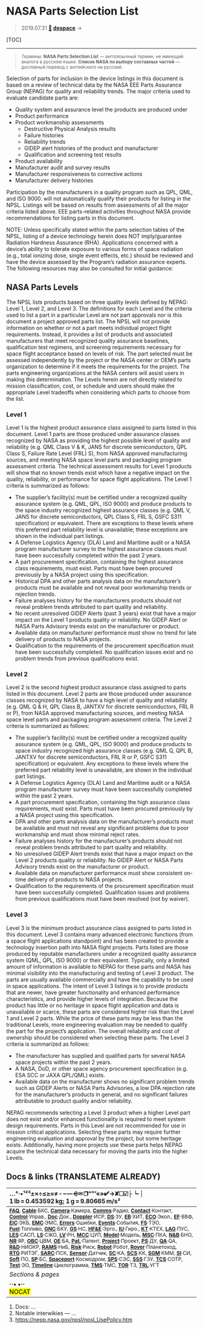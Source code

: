 # NASA Parts Selection List
> 2019.07.31 **[🚀](../index/index.md) [despace](index.md)** → **[](.md)**

[TOC]

---

> <small>*Термины:* **NASA Parts Selection List** — англоязычный термин, не имеющий аналога в русском языке. **Список NASA по выбору составных частей** — дословный перевод с английского на русский.</small>

Selection of parts for inclusion in the device listings in this document is based on a review of technical data by the NASA EEE Parts Assurance Group (NEPAG) for quality and reliability trends. The major criteria used to evaluate candidate parts are:

   - Quality system and assurance level the products are produced under
   - Product performance
   - Product workmanship assessments
      - Destructive Physical Analysis results
      - Failure histories
      - Reliability trends
      - GIDEP alert histories of the product and manufacturer
      - Qualification and screening test results
   - Product availability
   - Manufacturer audit and survey results
   - Manufacturer responsiveness to corrective actions
   - Manufacturer delivery histories

Participation by the manufacturers in a quality program such as QPL, QML, and ISO 9000. will not automatically qualify their products for listing in the NPSL. Listings will be based on results from assessments of all the major criteria listed above. EEE parts-related activities throughout NASA provide recommendations for listing parts in this document.

NOTE: Unless specifically stated within the parts selection tables of the NPSL, listing of a device technology herein does NOT imply/guarantee Radiation Hardness Assurance (RHA). Applications concerned with a device’s ability to tolerate exposure to various forms of space radiation (e.g., total ionizing dose, single event effects, etc.) should be reviewed and have the device assessed by the Program’s radiation assurance experts. The following resources may also be consulted for initial guidance:



## NASA Parts Levels

The NPSL lists products based on three quality levels defined by NEPAG: Level 1, Level 2, and Level 3. The definitions for each Level and the criteria used to list a part in a particular Level are not part approvals nor is this document a project approved parts list. The NPSL will not provide information on whether or not a part meets individual project flight requirements. Instead, it provides a list of products and associated manufacturers that meet recognized quality assurance baselines, qualification test regimens, and screening requirements necessary for space flight acceptance based on levels of risk. The part selected must be assessed independently by the project or the NASA center or OEM’s parts organization to determine if it meets the requirements for the project. The parts engineering organizations at the NASA centers will assist users in making this determination. The Levels herein are not directly related to mission classification, cost, or schedule and users should make the appropriate Level tradeoffs when considering which parts to choose from the list.


### Level 1

Level 1 is the highest product assurance class assigned to parts listed in this document. Level 1 parts are those produced under assurance classes recognized by NASA as providing the highest possible level of quality and reliability (e.g. QML Class V & K, JANS for discrete semiconductors, QPL Class S, Failure Rate Level (FRL) S), from NASA approved manufacturing sources, and meeting NASA space level parts and packaging program assessment criteria. The technical assessment results for Level 1 products will show that no known trends exist which have a negative impact on the quality, reliability, or performance for space flight applications. The Level 1 criteria is summarized as follows:

   - The supplier’s facility(s) must be certified under a recognized quality assurance system (e.g. QML, QPL, ISO 9000) and produce products to the space industry recognized highest assurance classes (e.g. QML V, JANS for discrete semiconductors, QPL Class S, FRL S, GSFC S311 specification) or equivalent.  There are exceptions to these levels where this preferred part reliability level is unavailable; these exceptions are shown in the individual part listings.
   - A Defense Logistics Agency (DLA) Land and Maritime audit or a NASA program manufacturer survey to the highest assurance classes must have been successfully completed within the past 2 years.
   - A part procurement specification, containing the highest assurance class requirements, must exist. Parts must have been procured previously by a NASA project using this specification.
   - Historical DPA and other parts analysis data on the manufacturer’s products must be available and not reveal poor workmanship trends or rejection trends.
   - Failure analyses history for the manufacturers products should not reveal problem trends attributed to part quality and reliability.
   - No recent unresolved GIDEP Alerts (past 3 years) exist that have a major impact on the Level 1 products quality or reliability. No GIDEP Alert or NASA Parts Advisory trends exist on the manufacturer or product.
   - Available data on manufacturer performance must show no trend for late delivery of products to NASA projects.
   - Qualification to the requirements of the procurement specification must have been successfully completed. No qualification issues exist and no problem trends from previous qualifications exist.


### Level 2

Level 2 is the second highest product assurance class assigned to parts listed in this document. Level 2 parts are those produced under assurance classes recognized by NASA to have a high level of quality and reliability (e.g. QML Q & H, QPL Class B, JANTXV for discrete semiconductors, FRL  R or P), from NASA approved manufacturing sources, and meeting NASA space level parts and packaging program assessment criteria. The Level 2 criteria is summarized as follows:

   - The supplier’s facility(s) must be certified under a recognized quality assurance system (e.g. QML, QPL, ISO 9000) and produce products to space industry recognized high assurance classes (e.g. QML Q, QPL B, JANTXV for discrete semiconductors, FRL R or P, GSFC S311 specification) or equivalent.   Any exceptions to these levels where the preferred part reliability level is unavailable, are shown in the individual part listings.
   - A Defense Logistics Agency (DLA) Land and Maritime audit or a NASA program manufacturer survey must have been successfully completed within the past 2 years.
   - A part procurement specification, containing the high assurance class requirements, must exist. Parts must have been procured previously by a NASA project using this specification.
   - DPA and other parts analysis data on the manufacturer’s products must be available and must not reveal any significant problems due to poor workmanship and must show minimal reject rates.
   - Failure analyses history for the manufacturer’s products should not reveal problem trends attributed to part quality and reliability.
   - No unresolved GIDEP Alert trends exist that have a major impact on the Level 2 products quality or reliability. No GIDEP Alert or NASA Parts Advisory trends exist on the manufacturer or product.
   - Available data on manufacturer performance must show consistent on-time delivery of products to NASA projects.
   - Qualification to the requirements of the procurement specification must have been successfully completed. Qualification issues and problems from previous qualifications must have been resolved (not by waiver).


### Level 3

Level 3 is the minimum product assurance class assigned to parts listed in this document. Level 3 contains many advanced electronic functions (from a space flight applications standpoint) and has been created to provide a technology insertion path into NASA flight projects. Parts listed are those produced by reputable manufacturers under a recognized quality assurance system (QML, QPL, ISO 9000) or their equivalent. Typically, only a limited amount of information is available to NEPAG for these parts and NASA has minimal visibility into the manufacturing and testing of Level 3 product. The parts are usually available commercially and have the capability to be used in space applications. The intent of Level 3 listings is to provide products that are newer, have greater functionality and enhanced performance characteristics, and provide higher levels of integration. Because the product has little or no heritage in space flight application and data is unavailable or scarce, these parts are considered higher risk than the Level 1 and Level 2 parts. While the price of these parts may be less than the traditional Levels, more engineering evaluation may be needed to qualify the part for the project’s application. The overall reliability and cost of ownership should be considered when selecting these parts. The Level 3 criteria is summarized as follows:

   - The manufacturer has supplied and qualified parts for several NASA space projects within the past 2 years.
   - A NASA, DoD, or other space agency procurement specification (e.g. ESA SCC or JAXA QPL/QML) exists.
   - Available data on the manufacturer shows no significant problem trends such as GIDEP Alerts or NASA Parts Advisories, a low DPA rejection rate for the manufacturer’s products in general, and no significant failures attributable to product quality and/or reliability.

NEPAG recommends selecting a Level 3 product when a higher Level part does not exist and/or enhanced functionality is required to meet system design requirements. Parts in this Level are not recommended for use in mission critical applications. Selecting these parts may require further engineering evaluation and approval by the project, but some heritage exists. Additionally, having more projects use these parts helps NEPAG acquire the technical data necessary for moving the parts into the higher Levels.



<p style="page-break-after:always"> </p>

## Docs & links (TRANSLATEME ALREADY)
|…°·•¹²³±×÷≤≥≈≠ ‑ −— ⎆✉ ❐“”’«»✔→✘☐☑├┕┆ 1 lb = 0.453592 kg; 1 g = 9.80665 m/s²|
|:--|
|<small>**[FAQ](faq.md)**, **[Cable](cable.md)**·БКС, **[Camera](camera.md)**·Камера, **[Comms](comms.md)**·Радио, **[Contact](contact.md)**·Контакт, **[Control](control.md)**·Управ., **[Doc](doc.md)**·Док., **[Doppler](doppler.md)**·ИСР, **[DS](ds.md)**·ЗУ, **[EB](eb.md)**·ХИТ, **[ECO](ecology.md)**·Экол., **[EF](ef.md)**·ВВФ, **[ElC](elc.md)**·ЭКБ, **[EMC](emc.md)**·ЭМС, **[Errors](error.md)**·Ошибки, **[Events](event.md)**·События, **[FS](fs.md)**·ТЭО, **[Fuel](fuel.md)**·Топливо, **[GNC](gnc.md)**·БКУ, **[GS](scs.md)**·НС, **[HF&E](hfe.md)**·Эрго., **[IU](iu.md)**·Гиро., **[KT](kt.md)**·КТЕХ, **[LAG](lag.md)**·ПУC, **[LES](les.md)**·САСП, **[LS](ls.md)**·СЖО, **[LV](lv.md)**·РН, **[MCC](mcc.md)**·ЦУП, **[Model](model.md)**·Модель, **[MSC](sc.md)**·ПКА, **[N&B](nnb.md)**·БНО, **[NR](nr.md)**·ЯР, **[OBC](obc.md)**·ЦВМ, **[OE](oe.md)**·БА, **[Pat.](патент.md)**·Патент, **[Project](project.md)**·Проект, **[PS](ps.md)**·ДУ, **[QA](quality.md)**·QA, **[R&D](rnd.md)**·НИОКР, **[RAMS](rams.md)**·НиБ, **[Risk](risk.md)**·Риск, **[Robot](robotics.md)**·Робот, **[Rover](rover.md)**·Планетоход, **[RTG](rtg.md)**·РИТЭГ, **[SARC](sarc.md)**·ПСК, **[Sensor](sensor.md)**·Датчик, **[SC](sc.md)**·КА, **[SCS](scs.md)**·КК, **[SGM](sgm.md)**·КММ, **[SI](si.md)**·СИ, **[Soft](soft.md)**·ПО, **[SP](sp.md)**·БС, **[Spaceport](spaceport.md)**·Космодром, **[SPS](sps.md)**·СЭС, **[SSS](sss.md)**·ГЗУ, **[TCS](tcs.md)**·СОТР, **[Test](test.md)**·ЭО, **[Timeline](timeline.md)**·Циклограмма, **[TMS](tms.md)**·ТМС, **[TOR](tor.md)**·ТЗ, **[TRL](trl.md)**·УГТ</small>|
|*Sections & pages*|
|**··• [](.md) •··**<br> <mark>NOCAT</mark> |

   1. Docs: …
   1. Notable interwikies — …
   1. <https://nepp.nasa.gov/npsl/npsl_UsePolicy.htm>
